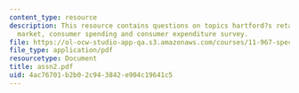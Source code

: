 ```yaml
---
content_type: resource
description: This resource contains questions on topics hartford?s retail area, retail
  market, consumer spending and consumer expenditure survey.
file: https://ol-ocw-studio-app-qa.s3.amazonaws.com/courses/11-967-special-studies-in-urban-studies-and-planning-economic-development-planning-skills-january-iap-2007/4ac76701b2b02c943842e904c19641c5_assn2.pdf
file_type: application/pdf
resourcetype: Document
title: assn2.pdf
uid: 4ac76701-b2b0-2c94-3842-e904c19641c5
---
```


